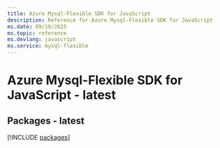 ```yaml
---
title: Azure Mysql-Flexible SDK for JavaScript
description: Reference for Azure Mysql-Flexible SDK for JavaScript
ms.date: 09/19/2025
ms.topic: reference
ms.devlang: javascript
ms.service: mysql-flexible
---
```

# Azure Mysql-Flexible SDK for JavaScript - latest
## Packages - latest
[!INCLUDE [packages](mysql-flexible-index.md)]